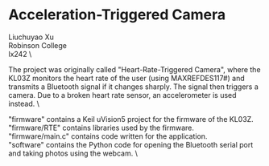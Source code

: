 # Acceleration-Triggered Camera

Liuchuyao Xu \
Robinson College \
lx242 \

The project was originally called "Heart-Rate-Triggered Camera", where the KL03Z monitors the heart rate of the user (using MAXREFDES117#) and transmits a Bluetooth signal if it changes sharply. The signal then triggers a camera. Due to a broken heart rate sensor, an accelerometer is used instead. \

"firmware" contains a Keil uVision5 project for the firmware of the KL03Z. \
"firmware/RTE" contains libraries used by the firmware. \
"firmware/main.c" contains code written for the application. \
"software" contains the Python code for opening the Bluetooth serial port and taking photos using the webcam. \
